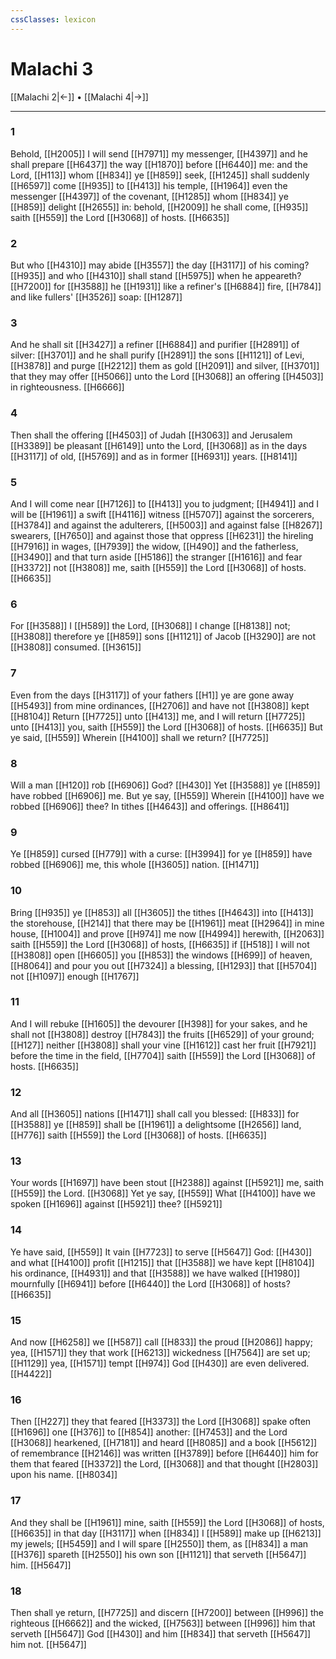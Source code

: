 ```yaml
---
cssClasses: lexicon
---
```

# Malachi 3

[[Malachi 2|←]] • [[Malachi 4|→]]

---

### 1
Behold, [[H2005]] I will send [[H7971]] my messenger, [[H4397]] and he shall prepare [[H6437]] the way [[H1870]] before [[H6440]] me: and the Lord, [[H113]] whom [[H834]] ye [[H859]] seek, [[H1245]] shall suddenly [[H6597]] come [[H935]] to [[H413]] his temple, [[H1964]] even the messenger [[H4397]] of the covenant, [[H1285]] whom [[H834]] ye [[H859]] delight [[H2655]] in: behold, [[H2009]] he shall come, [[H935]] saith [[H559]] the Lord [[H3068]] of hosts. [[H6635]]

### 2
But who [[H4310]] may abide [[H3557]] the day [[H3117]] of his coming? [[H935]] and who [[H4310]] shall stand [[H5975]] when he appeareth? [[H7200]] for [[H3588]] he [[H1931]] like a refiner's [[H6884]] fire, [[H784]] and like fullers' [[H3526]] soap: [[H1287]]

### 3
And he shall sit [[H3427]] a refiner [[H6884]] and purifier [[H2891]] of silver: [[H3701]] and he shall purify [[H2891]] the sons [[H1121]] of Levi, [[H3878]] and purge [[H2212]] them as gold [[H2091]] and silver, [[H3701]] that they may offer [[H5066]] unto the Lord [[H3068]] an offering [[H4503]] in righteousness. [[H6666]]

### 4
Then shall the offering [[H4503]] of Judah [[H3063]] and Jerusalem [[H3389]] be pleasant [[H6149]] unto the Lord, [[H3068]] as in the days [[H3117]] of old, [[H5769]] and as in former [[H6931]] years. [[H8141]]

### 5
And I will come near [[H7126]] to [[H413]] you to judgment; [[H4941]] and I will be [[H1961]] a swift [[H4116]] witness [[H5707]] against the sorcerers, [[H3784]] and against the adulterers, [[H5003]] and against false [[H8267]] swearers, [[H7650]] and against those that oppress [[H6231]] the hireling [[H7916]] in wages, [[H7939]] the widow, [[H490]] and the fatherless, [[H3490]] and that turn aside [[H5186]] the stranger [[H1616]] and fear [[H3372]] not [[H3808]] me, saith [[H559]] the Lord [[H3068]] of hosts. [[H6635]]

### 6
For [[H3588]] I [[H589]] the Lord, [[H3068]] I change [[H8138]] not; [[H3808]] therefore ye [[H859]] sons [[H1121]] of Jacob [[H3290]] are not [[H3808]] consumed. [[H3615]]

### 7
Even from the days [[H3117]] of your fathers [[H1]] ye are gone away [[H5493]] from mine ordinances, [[H2706]] and have not [[H3808]] kept [[H8104]] Return [[H7725]] unto [[H413]] me, and I will return [[H7725]] unto [[H413]] you, saith [[H559]] the Lord [[H3068]] of hosts. [[H6635]] But ye said, [[H559]] Wherein [[H4100]] shall we return? [[H7725]]

### 8
Will a man [[H120]] rob [[H6906]] God? [[H430]] Yet [[H3588]] ye [[H859]] have robbed [[H6906]] me. But ye say, [[H559]] Wherein [[H4100]] have we robbed [[H6906]] thee? In tithes [[H4643]] and offerings. [[H8641]]

### 9
Ye [[H859]] cursed [[H779]] with a curse: [[H3994]] for ye [[H859]] have robbed [[H6906]] me, this whole [[H3605]] nation. [[H1471]]

### 10
Bring [[H935]]  ye [[H853]] all [[H3605]] the tithes [[H4643]] into [[H413]] the storehouse, [[H214]] that there may be [[H1961]] meat [[H2964]] in mine house, [[H1004]] and prove [[H974]] me now [[H4994]] herewith, [[H2063]] saith [[H559]] the Lord [[H3068]] of hosts, [[H6635]] if [[H518]] I will not [[H3808]] open [[H6605]]  you [[H853]] the windows [[H699]] of heaven, [[H8064]] and pour you out [[H7324]] a blessing, [[H1293]] that [[H5704]] not [[H1097]] enough [[H1767]]

### 11
And I will rebuke [[H1605]] the devourer [[H398]] for your sakes, and he shall not [[H3808]] destroy [[H7843]] the fruits [[H6529]] of your ground; [[H127]] neither [[H3808]] shall your vine [[H1612]] cast her fruit [[H7921]] before the time in the field, [[H7704]] saith [[H559]] the Lord [[H3068]] of hosts. [[H6635]]

### 12
And all [[H3605]] nations [[H1471]] shall call you blessed: [[H833]] for [[H3588]] ye [[H859]] shall be [[H1961]] a delightsome [[H2656]] land, [[H776]] saith [[H559]] the Lord [[H3068]] of hosts. [[H6635]]

### 13
Your words [[H1697]] have been stout [[H2388]] against [[H5921]] me, saith [[H559]] the Lord. [[H3068]] Yet ye say, [[H559]] What [[H4100]] have we spoken [[H1696]] against [[H5921]] thee? [[H5921]]

### 14
Ye have said, [[H559]] It vain [[H7723]] to serve [[H5647]] God: [[H430]] and what [[H4100]] profit [[H1215]] that [[H3588]] we have kept [[H8104]] his ordinance, [[H4931]] and that [[H3588]] we have walked [[H1980]] mournfully [[H6941]] before [[H6440]] the Lord [[H3068]] of hosts? [[H6635]]

### 15
And now [[H6258]] we [[H587]] call [[H833]] the proud [[H2086]] happy; yea, [[H1571]] they that work [[H6213]] wickedness [[H7564]] are set up; [[H1129]] yea, [[H1571]] tempt [[H974]] God [[H430]] are even delivered. [[H4422]]

### 16
Then [[H227]] they that feared [[H3373]] the Lord [[H3068]] spake often [[H1696]] one [[H376]] to [[H854]] another: [[H7453]] and the Lord [[H3068]] hearkened, [[H7181]] and heard [[H8085]] and a book [[H5612]] of remembrance [[H2146]] was written [[H3789]] before [[H6440]] him for them that feared [[H3372]] the Lord, [[H3068]] and that thought [[H2803]] upon his name. [[H8034]]

### 17
And they shall be [[H1961]] mine, saith [[H559]] the Lord [[H3068]] of hosts, [[H6635]] in that day [[H3117]] when [[H834]] I [[H589]] make up [[H6213]] my jewels; [[H5459]] and I will spare [[H2550]] them, as [[H834]] a man [[H376]] spareth [[H2550]] his own son [[H1121]] that serveth [[H5647]] him. [[H5647]]

### 18
Then shall ye return, [[H7725]] and discern [[H7200]] between [[H996]] the righteous [[H6662]] and the wicked, [[H7563]] between [[H996]] him that serveth [[H5647]] God [[H430]] and him [[H834]] that serveth [[H5647]] him not. [[H5647]]